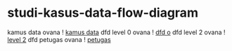 # studi-kasus-data-flow-diagram
kamus data ovana
! [kamus data](img/KAMUS%20DATA.jpg)
dfd level 0 ovana
! [dfd o](img/soal%20nol.jpeg)
dfd level 2 ovana
! [level 2](img/dfd%20lv2.jpg)
dfd petugas ovana
! [petugas](img/lv2%20mng%20ptugas.jpg)